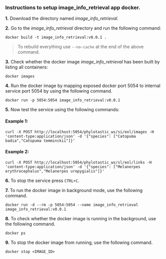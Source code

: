 ### Instructions to setup image_info_retrieval app docker. 

**1.** Download the directory named *image_info_retrieval*.

**2.** Go to the *image_info_retrieval* directory and run the following command:

``
docker build -t image_info_retrieval:v0.0.1 .
``
> To rebuild everything use `--no-cache` at the end of the above command.

**3.** Check whether the docker image *image_info_retrieval* has been built by listing all containers:

``
docker images
``

**4.**  Run the docker image by mapping exposed docker port 5054 to internal service port 5054 by using the following command. 

``
docker run -p 5054:5054 image_info_retrieval:v0.0.1
``

**5.** Now test the service using the following commands:

#### Example 1: 
``
curl -X POST http://localhost:5054/phylotastic_ws/si/eol/images -H 'content-type:application/json' -d '{"species": ["Catopuma badia","Catopuma temminckii"]}'
``

#### Example 2: 
``
curl -X POST http://localhost:5054/phylotastic_ws/sl/eol/links -H 'content-type:application/json' -d '{"species": ["Melanerpes erythrocephalus","Melanerpes uropygialis"]}'
``

**6.** To stop the service press `CTRL+C`.

**7.** To run the docker image in background mode, use the following command.

``
docker run -d --rm -p 5054:5054 --name image_info_retrieval image_info_retrieval:v0.0.1
`` 

**8.** To check whether the docker image is running in the background, use the following command.

``
docker ps
``

**9.** To stop the docker image from running, use the following command.

``
docker stop <IMAGE_ID>
``

